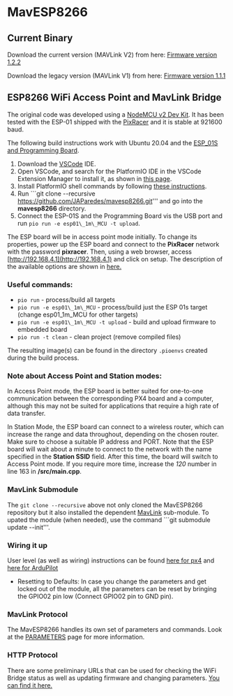 # MavESP8266

## Current Binary

Download the current version (MAVLink V2) from here: [Firmware version 1.2.2](http://www.grubba.com/mavesp8266/firmware-1.2.2.bin)

Download the legacy version (MAVLink V1) from here: [Firmware version 1.1.1](http://www.grubba.com/mavesp8266/firmware-1.1.1.bin)

## ESP8266 WiFi Access Point and MavLink Bridge

The original code was developed using a [NodeMCU v2 Dev Kit](http://www.seeedstudio.com/depot/NodeMCU-v2-Lua-based-ESP8266-development-kit-p-2415.html). It has been tested with the ESP-01 shipped with the [PixRacer](https://pixhawk.org/modules/pixracer) and it is stable at 921600 baud.

The following build instructions work with Ubuntu 20.04 and the [ESP_01S and Programming Board](https://www.amazon.com/ESP8266-Breakout-Programmer-Downloader-Auto-Download/dp/B08F9X3M5J).

1. Download the [VSCode](https://code.visualstudio.com/) IDE.
1. Open VSCode, and search for the PlatformIO IDE in the VSCode Extension Manager to install it, as shown in [this page](https://platformio.org/install/ide?install=vscode).
1. Install PlatformIO shell commands by following [these instructions](https://docs.platformio.org/en/stable/core/installation/shell-commands.html#piocore-install-shell-commands).
1. Run ```git clone --recursive https://github.com/JAParedes/mavesp8266.git''' and go into the **mavesp8266** directory.
1. Connect the ESP-01S and the Programming Board vis the USB port and run ```pio run -e esp01\_1m\_MCU -t upload```.

The ESP board will be in access point mode initially. To change its properties, power up the ESP board and connect to the **PixRacer** network with the password **pixracer**. Then, using a web browser, access [http://192.168.4.1](http://192.168.4.1) and click on setup. The description of the available options are shown in [here.](HTTP.md)

### Useful commands:

* ```pio run``` - process/build all targets
* ```pio run -e esp01\_1m\_MCU``` - process/build just the ESP 01s target (change esp01\_1m\_MCU for other targets)
* ```pio run -e esp01\_1m\_MCU -t upload``` - build and upload firmware to embedded board
* ```pio run -t clean``` - clean project (remove compiled files)

The resulting image(s) can be found in the directory ```.pioenvs``` created during the build process.

### Note about Access Point and Station modes:

In Access Point mode, the ESP board is better suited for one-to-one communication between the corresponding PX4 board and a computer, although this may not be suited for applications that require a high rate of data transfer.

In Station Mode, the ESP board can connect to a wireless router, which can increase the range and data throughout, depending on the chosen router. Make sure to choose a suitable IP address and PORT. Note that the ESP board will wait about a minute to connect to the network with the name specified in the **Station SSID** field. After this time, the board will switch to Access Point mode. If you require more time, increase the _120_ number in line 163 in **/src/main.cpp**.

### MavLink Submodule

The ```git clone --recursive``` above not only cloned the MavESP8266 repository but it also installed the dependent [MavLink](https://github.com/mavlink/c_library) sub-module. To upated the module (when needed), use the command ```git submodule update --init'''.

### Wiring it up

User level (as well as wiring) instructions can be found [here for px4](https://docs.px4.io/en/telemetry/esp8266_wifi_module.html) and [here for ArduPilot](http://ardupilot.org/copter/docs/common-esp8266-telemetry.html)

* Resetting to Defaults: In case you change the parameters and get locked out of the module, all the parameters can be reset by bringing the GPIO02 pin low (Connect GPIO02 pin to GND pin). 

### MavLink Protocol

The MavESP8266 handles its own set of parameters and commands. Look at the [PARAMETERS](PARAMETERS.md) page for more information.

### HTTP Protocol

There are some preliminary URLs that can be used for checking the WiFi Bridge status as well as updating firmware and changing parameters. [You can find it here.](HTTP.md)
